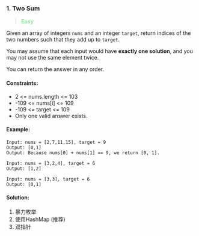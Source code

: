 ### 1. Two Sum

> **<font color=LightGreen>Easy</font>**

Given an array of integers `nums` and an integer `target`, 
return indices of the two numbers such that they add up to `target`.

You may assume that each input would have **exactly one solution**, and you may not use the same element twice.

You can return the answer in any order.

#### Constraints:

* 2 <= nums.length <= 103
* -109 <= nums[i] <= 109
* -109 <= target <= 109
* Only one valid answer exists.

#### Example:
```
Input: nums = [2,7,11,15], target = 9
Output: [0,1]
Output: Because nums[0] + nums[1] == 9, we return [0, 1].
```

```
Input: nums = [3,2,4], target = 6
Output: [1,2]
```

```
Input: nums = [3,3], target = 6
Output: [0,1]
```

#### Solution:

1. 暴力枚举
2. 使用HashMap (推荐)
3. 双指针